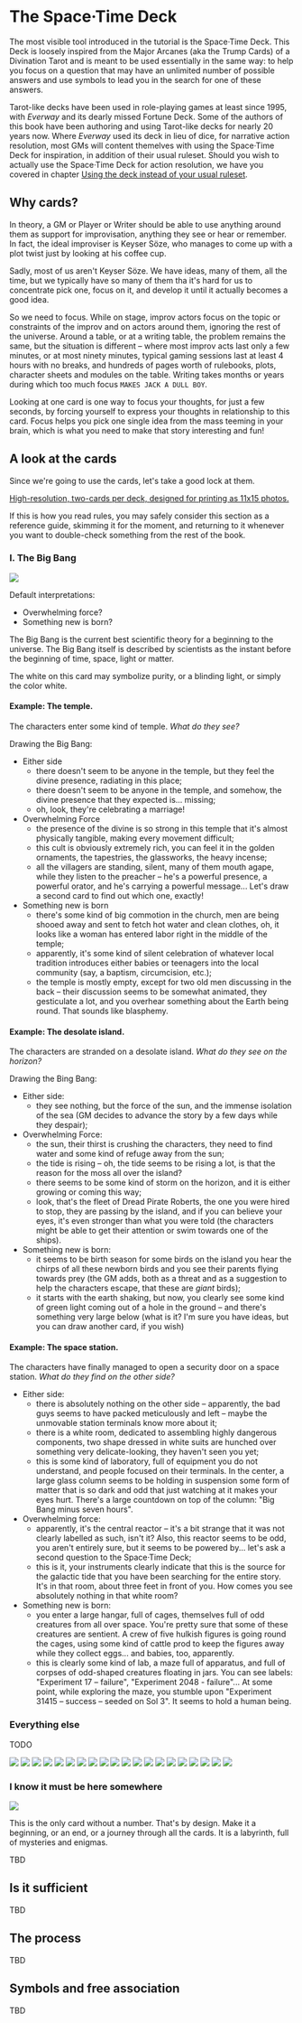 # The Space·Time Deck

The most visible tool introduced in the tutorial is the Space·Time Deck.
This Deck is loosely inspired from the Major Arcanes (aka the Trump Cards)
of a Divination Tarot and is meant to be used essentially in the same way:
to help you focus on a question that may have an unlimited number of
possible answers and use symbols to lead you in the search for one of
these answers.

Tarot-like decks have been used in role-playing games at least since 1995,
with *Everway* and its dearly missed Fortune Deck. Some of the authors
of this book have been authoring and using Tarot-like decks for nearly 20
years now. Where *Everway* used
its deck in lieu of dice, for narrative action resolution, most GMs
will content themelves with using the Space·Time Deck for inspiration,
in addition of their usual ruleset. Should you wish to actually use
the Space·Time Deck for action resolution, we have you covered in
chapter [Using the deck instead of your usual ruleset](rules.md).

## Why cards?

In theory, a GM or Player or Writer should be able to use anything
around them as support for improvisation, anything they see or hear
or remember. In fact, the ideal improviser is Keyser Söze, who manages
to come up with a plot twist just by looking at his coffee cup.

Sadly, most of us aren't Keyser Söze. We have ideas, many of them,
all the time, but we typically have so many of them tha it's hard
for us to concentrate pick one, focus on it, and develop it until
it actually becomes a good idea.

So we need to focus. While on stage, improv actors focus on the
topic or constraints of the improv and on
actors around them, ignoring the rest of the universe. Around a
table, or at a writing table, the problem remains the same, but
the situation is different – where most improv acts last only
a few minutes, or at most ninety minutes, typical gaming sessions
last at least 4 hours with no breaks, and hundreds of pages worth
of rulebooks, plots, character sheets and modules on the table.
Writing takes months or years during which too much focus
`MAKES JACK A DULL BOY`.

Looking at one card is one way to focus your thoughts, for just
a few seconds, by forcing yourself to express your thoughts in
relationship to this card. Focus helps you pick one single idea
from the mass teeming in your brain, which
is what you need to make that story interesting and fun!

## A look at the cards

Since we're going to use the cards, let's take a good lock at them.

[High-resolution, two-cards per deck, designed for printing as 11x15 photos.](https://photos.app.goo.gl/uYLnUiLAku8hLUcE7)

If this is how you read rules, you may safely consider this section
as a reference guide, skimming it for the moment, and returning to
it whenever you want to double-check something from the rest of the
book.


### I. The Big Bang

![](/assets/small_card_1.png)

Default interpretations:
- Overwhelming force?
- Something new is born?

The Big Bang is the current best scientific theory for a beginning to
the universe. The Big Bang itself is described by scientists as the
instant before the beginning of time, space, light or matter.

The white on this card may symbolize purity, or a blinding
light, or simply the color white.

#### Example: The temple.

The characters enter some kind of temple. *What do they see?*

Drawing the Big Bang:

- Either side
    - there doesn't seem to be anyone in the temple, but they feel the divine presence, radiating in this place;
    - there doesn't seem to be anyone in the temple, and somehow, the divine presence that they expected is... missing;
    - oh, look, they're celebrating a marriage!
- Overwhelming Force
    - the presence of the divine is so strong in this temple that it's almost physically tangible, making every movement difficult;
    - this cult is obviously extremely rich, you can feel it in the golden ornaments, the tapestries, the glassworks, the heavy incense;
    - all the villagers are standing, silent, many of them mouth agape, while they listen to the preacher – he's a powerful presence, a powerful orator, and he's carrying a powerful message... Let's draw a second card to find out which one, exactly!
- Something new is born
    - there's some kind of big commotion in the church, men are being shooed away and sent to fetch hot water and clean clothes, oh, it looks like a woman has entered labor right in the middle of the temple;
    - apparently, it's some kind of silent celebration of whatever local tradition introduces either babies or teenagers into the local community (say, a baptism, circumcision, etc.);
    - the temple is mostly empty, except for two old men discussing in the back – their discussion seems to be somewhat animated, they gesticulate a lot, and you overhear something about the Earth being round. That sounds like blasphemy.

#### Example: The desolate island.

The characters are stranded on a desolate island. *What do they see on the horizon?*

Drawing the Bing Bang:

- Either side:
    - they see nothing, but the force of the sun, and the immense
      isolation of the sea (GM decides to advance the story by a
      few days while they despair);
- Overwhelming Force:
    - the sun, their thirst is crushing the characters, they need to
        find water and some kind of refuge away from the sun;
    - the tide is rising – oh, the tide seems to be rising a lot,
        is that the reason for the moss all over the island?
    - there seems to be some kind of storm on the horizon, and it
        is either growing or coming this way;
    - look, that's the fleet of Dread Pirate Roberts, the one you
        were hired to stop, they are passing by the island,
        and if you can believe your eyes, it's even stronger
        than what you were told
        (the characters might be able to get their attention
        or swim towards one of the ships).
- Something new is born:
    - it seems to be birth season for some birds on the island
        you hear the chirps of all these newborn birds and you
        see their parents flying towards prey
        (the GM adds, both as a threat and as a suggestion to
        help the characters escape, that these are *giant* birds);
    - it starts with the earth shaking, but now, you clearly
        see some kind of green light coming out of a hole in
        the ground – and there's something very large below
        (what is it? I'm sure you have ideas, but you can
        draw another card, if you wish)

#### Example: The space station.

The characters have finally managed to open a security door on a space
    station. *What do they find on the other side?*

- Either side:
    - there is absolutely nothing on the other side – apparently, the bad
        guys seems to have packed meticulously and left – maybe the unmovable
        station terminals know more about it;
    - there is a white room, dedicated to assembling highly dangerous
        components, two shape dressed in white suits are hunched over
        something very delicate-looking, they haven't seen you yet;
    - this is some kind of laboratory, full of equipment you do not understand,
        and people focused on their terminals.
        In the center, a large glass column seems to be holding in suspension
        some form of matter that is so dark and odd that just watching at it
        makes your eyes hurt. There's a large countdown on top of the column:
        "Big Bang minus seven hours".
- Overwhelming force:
    - apparently, it's the central reactor – it's a bit strange that it was not
        clearly labelled as such, isn't it? Also, this reactor seems to be odd,
        you aren't entirely sure, but it seems to be powered by...
        let's ask a second question to the Space·Time Deck;
    - this is it, your instruments clearly indicate that this is the source for
        the galactic tide that you have been searching for the entire story. It's
        in that room, about three feet in front of you. How comes you see absolutely
        nothing in that white room?
- Something new is born:
    - you enter a large hangar, full of cages, themselves full of odd creatures
        from all over space. You're pretty sure that some of these creatures are
        sentient. A crew of five hulkish figures is going round the cages, using
        some kind of cattle prod to keep the figures away while they collect eggs...
        and babies, too, apparently.
    - this is clearly some kind of lab, a maze full of apparatus, and full of corpses
        of odd-shaped creatures floating in jars. You can see labels: "Experiment
        17 – failure", "Experiment 2048 - failure"... At some point, while
        exploring the maze, you stumble upon "Experiment 31415 – success – seeded on Sol 3".
        It seems to hold a human being.

### Everything else

TODO

![](/assets/small_card_2.png)
![](/assets/small_card_3.png)
![](/assets/small_card_4.png)
![](/assets/small_card_5.png)
![](/assets/small_card_6.png)
![](/assets/small_card_7.png)
![](/assets/small_card_8.png)
![](/assets/small_card_9.png)
![](/assets/small_card_10.png)
![](/assets/small_card_11.png)
![](/assets/small_card_12.png)
![](/assets/small_card_13.png)
![](/assets/small_card_14.png)
![](/assets/small_card_15.png)
![](/assets/small_card_16.png)
![](/assets/small_card_17.png)
![](/assets/small_card_18.png)
![](/assets/small_card_19.png)
![](/assets/small_card_20.png)
![](/assets/small_card_11.png)

### I know it must be here somewhere

![](/assets/small_card_0.png)

This is the only card without a number. That's by design. Make it
a beginning, or an end, or a journey through all the cards. It is
a labyrinth, full of mysteries and enigmas.

TBD

## Is it sufficient

TBD

## The process


TBD

## Symbols and free association

TBD